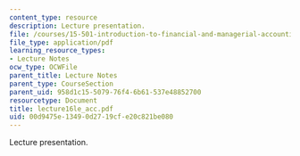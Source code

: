 ```yaml
---
content_type: resource
description: Lecture presentation.
file: /courses/15-501-introduction-to-financial-and-managerial-accounting-spring-2004/00d9475e13490d2719cfe20c821be080_lecture16le_acc.pdf
file_type: application/pdf
learning_resource_types:
- Lecture Notes
ocw_type: OCWFile
parent_title: Lecture Notes
parent_type: CourseSection
parent_uid: 958d1c15-5079-76f4-6b61-537e48852700
resourcetype: Document
title: lecture16le_acc.pdf
uid: 00d9475e-1349-0d27-19cf-e20c821be080
---
```

Lecture presentation.

